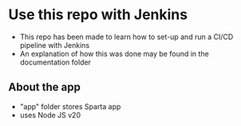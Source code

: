 # Use this repo with Jenkins
* This repo has been made to learn how to set-up and run a CI/CD pipeline with Jenkins
* An explanation of how this was done may be found in the documentation folder
## About the app
- "app" folder stores Sparta app
- uses Node JS v20
